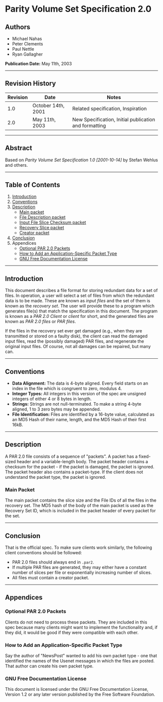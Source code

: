 # Parity Volume Set Specification 2.0

## Authors
- Michael Nahas
- Peter Clements
- Paul Nettle
- Ryan Gallagher

**Publication Date:** May 11th, 2003

---

## Revision History

| Revision | Date           | Notes                                      |
|----------|----------------|--------------------------------------------|
| 1.0      | October 14th, 2001 | Related specification, Inspiration         |
| 2.0      | May 11th, 2003    | New Specification, Initial publication and formatting |

---

## Abstract

Based on *Parity Volume Set Specification 1.0 [2001-10-14]* by Stefan Wehlus and others.

---

## Table of Contents

1. [Introduction](#introduction)
2. [Conventions](#conventions)
3. [Description](#description)
   - [Main packet](#main-packet)
   - [File Description packet](#file-description-packet)
   - [Input File Slice Checksum packet](#input-file-slice-checksum-packet)
   - [Recovery Slice packet](#recovery-slice-packet)
   - [Creator packet](#creator-packet)
4. [Conclusion](#conclusion)
5. Appendices
   - [Optional PAR 2.0 Packets](#optional-par-20-packets)
   - [How to Add an Application-Specific Packet Type](#how-to-add-an-application-specific-packet-type)
   - [GNU Free Documentation License](#gnu-free-documentation-license)

---

## Introduction

This document describes a file format for storing redundant data for a set of files. In operation, a user will select a set of files from which the redundant data is to be made. These are known as *input files* and the set of them is known as the *recovery set*. The user will provide these to a program which generates file(s) that match the specification in this document. The program is known as a *PAR 2.0 Client* or *client* for short, and the generated files are known as *PAR 2.0 files* or *PAR files*.

If the files in the recovery set ever get damaged (e.g., when they are transmitted or stored on a faulty disk), the client can read the damaged input files, read the (possibly damaged) PAR files, and regenerate the original input files. Of course, not all damages can be repaired, but many can.

---

## Conventions

- **Data Alignment:** The data is 4-byte aligned. Every field starts on an index in the file which is congruent to zero, modulus 4.
- **Integer Types:** All integers in this version of the spec are unsigned integers of either 4 or 8 bytes in length.
- **Strings:** Strings are not null-terminated. To make a string 4-byte aligned, 1 to 3 zero bytes may be appended.
- **File Identification:** Files are identified by a 16-byte value, calculated as an MD5 Hash of their name, length, and the MD5 Hash of their first 16kB.

---

## Description

A PAR 2.0 file consists of a sequence of "packets". A packet has a fixed-sized header and a variable-length body. The packet header contains a checksum for the packet - if the packet is damaged, the packet is ignored. The packet header also contains a packet-type. If the client does not understand the packet type, the packet is ignored.

### Main Packet

The main packet contains the slice size and the File IDs of all the files in the recovery set. The MD5 hash of the body of the main packet is used as the Recovery Set ID, which is included in the packet header of every packet for the set.

---

## Conclusion

That is the official spec. To make sure clients work similarly, the following client conventions should be followed:

- PAR 2.0 files should always end in `.par2`.
- If multiple PAR files are generated, they may either have a constant number of slices per file or exponentially increasing number of slices.
- All files must contain a creator packet.

---

## Appendices

### Optional PAR 2.0 Packets

Clients do not need to process these packets. They are included in this spec because many clients might want to implement the functionality and, if they did, it would be good if they were compatible with each other.

### How to Add an Application-Specific Packet Type

Say the author of "NewsPost" wanted to add his own packet type - one that identified the names of the Usenet messages in which the files are posted. That author can create his own packet type.

### GNU Free Documentation License

This document is licensed under the GNU Free Documentation License, Version 1.2 or any later version published by the Free Software Foundation.
